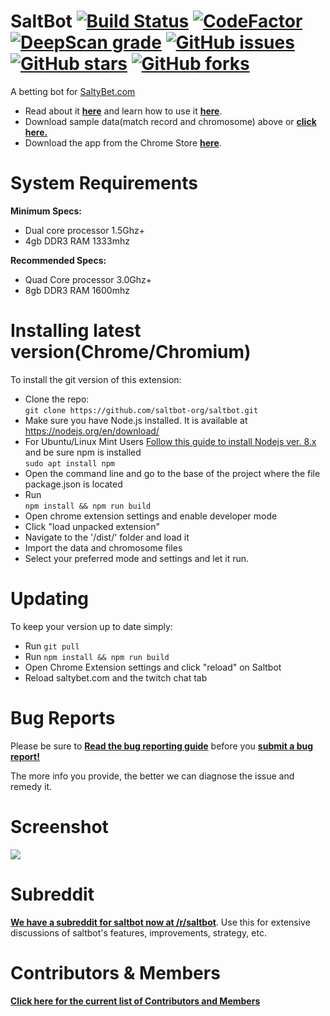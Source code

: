 # SaltBot [![Build Status](https://travis-ci.org/saltbot-org/saltbot.svg?branch=master)](https://travis-ci.org/saltbot-org/saltbot)  [![CodeFactor](https://www.codefactor.io/repository/github/saltbot-org/saltbot/badge)](https://www.codefactor.io/repository/github/saltbot-org/saltbot)  [![DeepScan grade](https://deepscan.io/api/teams/8156/projects/10312/branches/141011/badge/grade.svg)](https://deepscan.io/dashboard#view=project&tid=8156&pid=10312&bid=141011)  [![GitHub issues](https://img.shields.io/github/issues/saltbot-org/saltbot.svg)](https://github.com/saltbot-org/saltbot/issues)  [![GitHub stars](https://img.shields.io/github/stars/saltbot-org/saltbot.svg)](https://github.com/saltbot-org/saltbot/stargazers)  [![GitHub forks](https://img.shields.io/github/forks/saltbot-org/saltbot.svg)](https://github.com/saltbot-org/saltbot/network)

A betting bot for [SaltyBet.com](http://saltybet.com)

* Read about it [**here**](http://explosionduck.com/wp/story-of-a-betting-bot/) and learn how to use it [**here**](http://explosionduck.com/wp/so-you-want-to-use-saltbot/). 
* Download sample data(match record and chromosome) above or [**click here.**](https://github.com/saltbot-org/saltbot/tree/master/data/4-23-2018)
* Download the app from the Chrome Store [**here**](https://chrome.google.com/webstore/detail/saltbot/bholoegapebhflljekancpcnajigaiih).

# System Requirements
**Minimum Specs:**
* Dual core processor 1.5Ghz+
* 4gb DDR3 RAM 1333mhz

**Recommended Specs:**
* Quad Core processor 3.0Ghz+
* 8gb DDR3 RAM 1600mhz

# Installing latest version(Chrome/Chromium)

To install the git version of this extension:
* Clone the repo:  
`git clone https://github.com/saltbot-org/saltbot.git`
* Make sure you have Node.js installed. It is available at https://nodejs.org/en/download/
* For Ubuntu/Linux Mint Users [Follow this guide to install Nodejs ver. 8.x](https://www.digitalocean.com/community/tutorials/how-to-install-node-js-on-ubuntu-16-04) and be sure npm is installed  
`sudo apt install npm`
* Open the command line and go to the base of the project where the file package.json is located
* Run  
`npm install && npm run build`
* Open chrome extension settings and enable developer mode
* Click "load unpacked extension"
* Navigate to the '/dist/' folder and load it
* Import the data and chromosome files
* Select your preferred mode and settings and let it run.

# Updating

To keep your version up to date simply:
* Run `git pull`
* Run `npm install && npm run build`
* Open Chrome Extension settings and click "reload" on Saltbot
* Reload saltybet.com and the twitch chat tab

# Bug Reports

Please be sure to [**Read the bug reporting guide**](https://github.com/saltbot-org/saltbot/blob/master/bugreports.md) before you [**submit a bug report!**](https://github.com/saltbot-org/saltbot/issues/new)

The more info you provide, the better we can diagnose the issue and remedy it. 

# Screenshot

<img src="/dist/images/screenshot.png" />

# Subreddit

[**We have a subreddit for saltbot now at /r/saltbot**](https://www.reddit.com/r/saltbot/). Use this for extensive discussions of saltbot's features, improvements, strategy, etc.

# Contributors & Members

[**Click here for the current list of Contributors and Members**](https://github.com/saltbot-org/saltbot/network/members)
